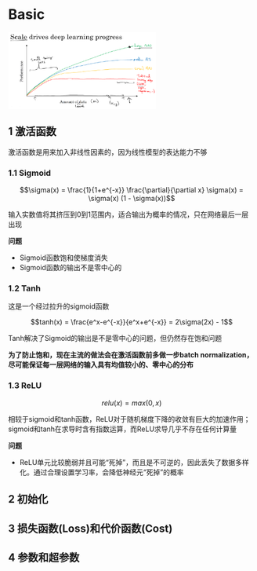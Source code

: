 # Basic

<p><img width="60%" height="60%" src="image/scale.png" align=center /></p>

## 1 激活函数

激活函数是用来加入非线性因素的，因为线性模型的表达能力不够

### 1.1 Sigmoid

```math
\sigma(x) = \frac{1}{1+e^{-x}}

\frac{\partial}{\partial x} \sigma(x) = \sigma(x) (1 - \sigma(x))
```

输入实数值将其挤压到0到1范围内，适合输出为概率的情况，只在网络最后一层出现

**问题**

- Sigmoid函数饱和使梯度消失
- Sigmoid函数的输出不是零中心的

### 1.2 Tanh

这是一个经过拉升的sigmoid函数

```math
tanh(x) = \frac{e^x-e^{-x}}{e^x+e^{-x}} = 2\sigma(2x) - 1
```

Tanh解决了Sigmoid的输出是不是零中心的问题，但仍然存在饱和问题

**为了防止饱和，现在主流的做法会在激活函数前多做一步batch normalization，尽可能保证每一层网络的输入具有均值较小的、零中心的分布**

### 1.3 ReLU

```math
relu(x) = max(0, x)
```

相较于sigmoid和tanh函数，ReLU对于随机梯度下降的收敛有巨大的加速作用；sigmoid和tanh在求导时含有指数运算，而ReLU求导几乎不存在任何计算量

**问题**

- ReLU单元比较脆弱并且可能“死掉”，而且是不可逆的，因此丢失了数据多样化。通过合理设置学习率，会降低神经元“死掉”的概率

## 2 初始化

## 3 损失函数(Loss)和代价函数(Cost)

## 4 参数和超参数
